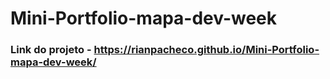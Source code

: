 # Mini-Portfolio-mapa-dev-week

### Link do projeto - https://rianpacheco.github.io/Mini-Portfolio-mapa-dev-week/
